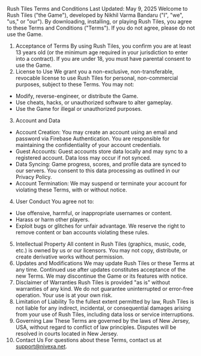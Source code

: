 Rush Tiles Terms and Conditions
Last Updated: May 9, 2025
Welcome to Rush Tiles ("the Game"), developed by Nikhil Varma Bandaru ("I", "we", "us," or "our"). By downloading, installing, or playing Rush Tiles, you agree to these Terms and Conditions ("Terms"). If you do not agree, please do not use the Game.
1. Acceptance of Terms
By using Rush Tiles, you confirm you are at least 13 years old (or the minimum age required in your jurisdiction to enter into a contract). If you are under 18, you must have parental consent to use the Game.
2. License to Use
We grant you a non-exclusive, non-transferable, revocable license to use Rush Tiles for personal, non-commercial purposes, subject to these Terms. You may not:
* Modify, reverse-engineer, or distribute the Game.
* Use cheats, hacks, or unauthorized software to alter gameplay.
* Use the Game for illegal or unauthorized purposes.
3. Account and Data
* Account Creation: You may create an account using an email and password via Firebase Authentication. You are responsible for maintaining the confidentiality of your account credentials.
* Guest Accounts: Guest accounts store data locally and may sync to a registered account. Data loss may occur if not synced.
* Data Syncing: Game progress, scores, and profile data are synced to our servers. You consent to this data processing as outlined in our Privacy Policy.
* Account Termination: We may suspend or terminate your account for violating these Terms, with or without notice.
4. User Conduct
You agree not to:
* Use offensive, harmful, or inappropriate usernames or content.
* Harass or harm other players.
* Exploit bugs or glitches for unfair advantage. We reserve the right to remove content or ban accounts violating these rules.
5. Intellectual Property
All content in Rush Tiles (graphics, music, code, etc.) is owned by us or our licensors. You may not copy, distribute, or create derivative works without permission.
6. Updates and Modifications
We may update Rush Tiles or these Terms at any time. Continued use after updates constitutes acceptance of the new Terms. We may discontinue the Game or its features with notice.
7. Disclaimer of Warranties
Rush Tiles is provided "as is" without warranties of any kind. We do not guarantee uninterrupted or error-free operation. Your use is at your own risk.
8. Limitation of Liability
To the fullest extent permitted by law, Rush Tiles is not liable for any indirect, incidental, or consequential damages arising from your use of Rush Tiles, including data loss or service interruptions.
9. Governing Law
These Terms are governed by the laws of New Jersey, USA, without regard to conflict of law principles. Disputes will be resolved in courts located in New Jersey.
10. Contact Us
For questions about these Terms, contact us at support@nivexa.net.
